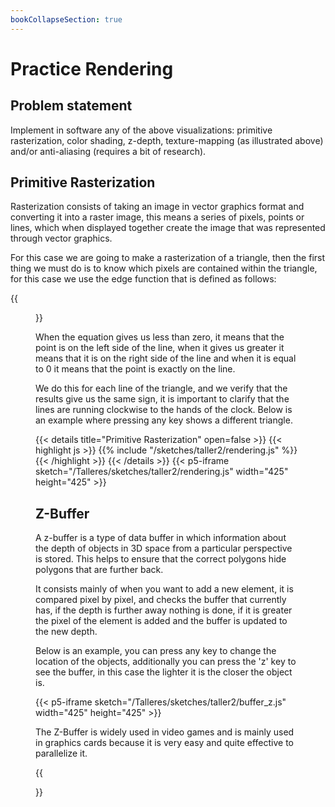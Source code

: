 ```yaml
---
bookCollapseSection: true
---
```

# Practice Rendering

## Problem statement
Implement in software any of the above visualizations: primitive rasterization, color shading, z-depth, texture-mapping (as illustrated above) and/or anti-aliasing (requires a bit of research).

## Primitive Rasterization
Rasterization consists of taking an image in vector graphics format and converting it into a raster image, this means a series of pixels, points or lines, which when displayed together create the image that was represented through vector graphics.

For this case we are going to make a rasterization of a triangle, then the first thing we must do is to know which pixels are contained within the triangle, for this case we use the edge function that is defined as follows:

{{<figure src="/Talleres/sketches/taller2/assets/formula.png">}}

When the equation gives us less than zero, it means that the point is on the left side of the line, when it gives us greater it means that it is on the right side of the line and when it is equal to 0 it means that the point is exactly on the line.

We do this for each line of the triangle, and we verify that the results give us the same sign, it is important to clarify that the lines are running clockwise to the hands of the clock. Below is an example where pressing any key shows a different triangle.

{{< details title="Primitive Rasterization" open=false >}}
{{< highlight js >}}
{{% include "/sketches/taller2/rendering.js" %}}
{{< /highlight >}}
{{< /details >}}
{{< p5-iframe sketch="/Talleres/sketches/taller2/rendering.js" width="425" height="425" >}}

## Z-Buffer

A z-buffer is a type of data buffer in which information about the depth of objects in 3D space from a particular perspective is stored. This helps to ensure that the correct polygons hide polygons that are further back.

It consists mainly of when you want to add a new element, it is compared pixel by pixel, and checks the buffer that currently has, if the depth is further away nothing is done, if it is greater the pixel of the element is added and the buffer is updated to the new depth.

Below is an example, you can press any key to change the location of the objects, additionally you can press the 'z' key to see the buffer, in this case the lighter it is the closer the object is.

{{< p5-iframe sketch="/Talleres/sketches/taller2/buffer_z.js" width="425" height="425" >}}

The Z-Buffer is widely used in video games and is mainly used in graphics cards because it is very easy and quite effective to parallelize it.

{{<section>}}